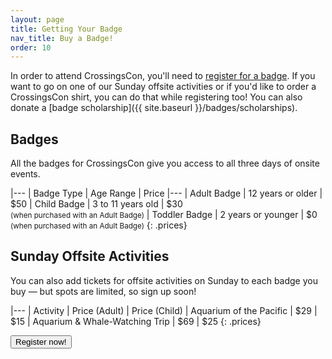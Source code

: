 ```yaml
---
layout: page
title: Getting Your Badge
nav_title: Buy a Badge!
order: 10
---
```


In order to attend CrossingsCon, you'll need to [register for a badge](https://crossingscon-2017.eventbrite.com/?aff=site). If you want to go on one of our Sunday offsite activities or if you'd like to order a CrossingsCon shirt, you can do that while registering too! You can also donate a [badge scholarship]({{ site.baseurl }}/badges/scholarships).

## Badges

All the badges for CrossingsCon give you access to all three days of onsite events.

|---
| Badge Type | Age Range | Price
|---
| Adult Badge | 12 years or older | $50
| Child Badge | 3 to 11 years old | $30 <br/><small>(when purchased with an Adult Badge)</small>
| Toddler Badge | 2 years or younger | $0 <br/><small>(when purchased with an Adult Badge)</small>
{: .prices}

## Sunday Offsite Activities

You can also add tickets for offsite activities on Sunday to each badge you buy &mdash; but spots are limited, so sign up soon!

|---
| Activity | Price (Adult) | Price (Child)
| Aquarium of the Pacific | $29 | $15
| Aquarium & Whale-Watching Trip | $69 | $25
{: .prices}

<div class="badge-cta-container"><button class="primary">Register now!</button></div>
